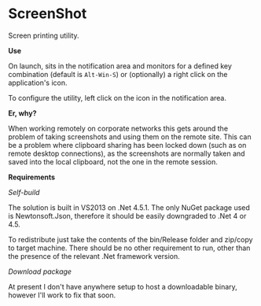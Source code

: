 ScreenShot
=============

Screen printing utility.

**Use**

On launch, sits in the notification area and monitors for a defined key combination (default is `Alt-Win-S`) or (optionally) a right click on the application's icon.

To configure the utility, left click on the icon in the notification area.


**Er, why?**

When working remotely on corporate networks this gets around the problem of taking screenshots and using them on the remote site. This can be a problem where clipboard sharing has been locked down (such as on remote desktop connections), as the screenshots are normally taken and saved into the local clipboard, not the one in the remote session.



**Requirements**

*Self-build*

The solution is built in VS2013 on .Net 4.5.1. The only NuGet package used is Newtonsoft.Json, therefore it should be easily downgraded to .Net 4 or 4.5.

To redistribute just take the contents of the bin/Release folder and zip/copy to target machine. There should be no other requirement to run, other than the presence of the relevant .Net framework version.


*Download package*

At present I don't have anywhere setup to host a downloadable binary, however I'll work to fix that soon.




